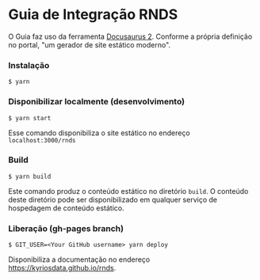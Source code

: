 # Guia de Integração RNDS

O Guia faz uso da ferramenta [Docusaurus 2](https://v2.docusaurus.io/).
Conforme a própria definição no portal, "um gerador de site estático moderno".

### Instalação

```
$ yarn
```

### Disponibilizar localmente (desenvolvimento)

```
$ yarn start
```

Esse comando disponibiliza o site estático no endereço
`localhost:3000/rnds`

### Build

```
$ yarn build
```

Este comando produz o conteúdo estático no diretório `build`. O conteúdo
deste diretório pode ser disponibilizado em qualquer serviço de hospedagem
de conteúdo estático.

### Liberação (gh-pages branch)

```
$ GIT_USER=<Your GitHub username> yarn deploy
```

Disponibiliza a documentação no endereço https://kyriosdata.github.io/rnds.
